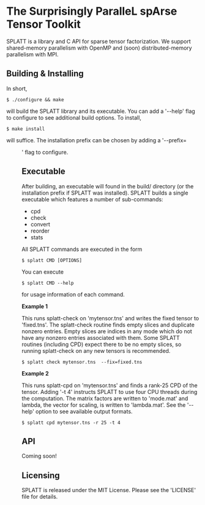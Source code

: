 The Surprisingly ParalleL spArse Tensor Toolkit
===============================================

SPLATT is a library and C API for sparse tensor factorization. We support
shared-memory parallelism with OpenMP and (soon) distributed-memory parallelism
with MPI.


Building & Installing
---------------------
In short,

    $ ./configure && make

will build the SPLATT library and its executable. You can add a '--help' flag
to configure to see additional build options. To install,

    $ make install

will suffice. The installation prefix can be chosen by adding a
'--prefix=<DIR>' flag to configure.


Executable
----------
After building, an executable will found in the build/ directory (or the
installation prefix if SPLATT was installed). SPLATT builds a single executable
which features a number of sub-commands:

* cpd
* check
* convert
* reorder
* stats

All SPLATT commands are executed in the form

    $ splatt CMD [OPTIONS]

You can execute

    $ splatt CMD --help

for usage information of each command.

**Example 1**

This runs splatt-check on 'mytensor.tns' and writes the fixed tensor to
'fixed.tns'. The splatt-check routine finds empty slices and duplicate nonzero
entries. Empty slices are indices in any mode which do not have any nonzero
entries associated with them. Some SPLATT routines (including CPD) expect there
to be no empty slices, so running splatt-check
on any new tensors is recommended.

    $ splatt check mytensor.tns  --fix=fixed.tns

**Example 2**

This runs splatt-cpd on 'mytensor.tns' and finds a rank-25 CPD of the tensor.
Adding '-t 4' instructs SPLATT to use four CPU threads during the computation.
The matrix factors are written to 'mode<N>.mat' and lambda, the vector for
scaling, is written to 'lambda.mat'. See the '--help' option to see available
output formats.

    $ splatt cpd mytensor.tns -r 25 -t 4


API
---
Coming soon!


Licensing
---------
SPLATT is released under the MIT License. Please see the 'LICENSE' file for
details.
